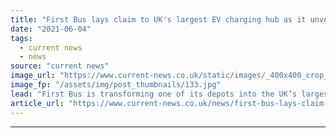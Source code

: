 ```yaml
---
title: "First Bus lays claim to UK's largest EV charging hub as it unveils depot electrification plans"
date: "2021-06-04"
tags: 
  - current news
  - news
source: "current news"
image_url: "https://www.current-news.co.uk/static/images/_400x400_crop_center-center/FirstBus-image-First-Bus.jpg"
image_fp: "/assets/img/post_thumbnails/133.jpg"
lead: "​First Bus is transforming one of its depots into the UK’s largest EV charging hub with the installation of 162 150kW electric vehicle (EV) chargers."
article_url: "https://www.current-news.co.uk/news/first-bus-lays-claim-to-uks-largest-ev-charging-hub-as-it-unveils-depot-electrification-plans?utm_source=rss-feeds&utm_medium=rss&utm_campaign=rss"
---
```


---
